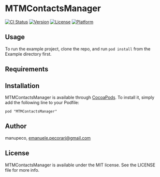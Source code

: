 # MTMContactsManager

[![CI Status](http://img.shields.io/travis/manupeco/MTMContactsManager.svg?style=flat)](https://travis-ci.org/manupeco/MTMContactsManager)
[![Version](https://img.shields.io/cocoapods/v/MTMContactsManager.svg?style=flat)](http://cocoadocs.org/docsets/MTMContactsManager)
[![License](https://img.shields.io/cocoapods/l/MTMContactsManager.svg?style=flat)](http://cocoadocs.org/docsets/MTMContactsManager)
[![Platform](https://img.shields.io/cocoapods/p/MTMContactsManager.svg?style=flat)](http://cocoadocs.org/docsets/MTMContactsManager)

## Usage

To run the example project, clone the repo, and run `pod install` from the Example directory first.

## Requirements

## Installation

MTMContactsManager is available through [CocoaPods](http://cocoapods.org). To install
it, simply add the following line to your Podfile:

    pod "MTMContactsManager"

## Author

manupeco, emanuele.pecorari@gmail.com

## License

MTMContactsManager is available under the MIT license. See the LICENSE file for more info.

